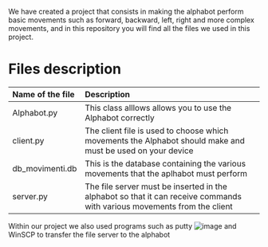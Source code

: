 We have created a project that consists in making the alphabot perform basic movements such as forward, backward, left, right and more complex movements, and in this repository you will find all the files we used in this project.


# Files description

| Name of the file     | Description                        
| :-------- | :--------------------------------- 
| Alphabot.py  | This class alllows allows you to use the Alphabot correctly
| client.py  | The client file is used to choose which movements the Alphabot should make and must be used on your device
| db_movimenti.db  | This is the database containing the various movements that the aplhabot must perform
| server.py | The file server must be inserted in the alphabot so that it can receive commands with various movements from the client

Within our project we also used programs such as putty ![image](https://github.com/thecodebuzz/FileSizePOC/blob/master/TheCodebuzz.png?raw=true) and WinSCP to transfer the file server to the alphabot
